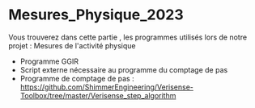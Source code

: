 # Mesures_Physique_2023

Vous trouverez dans cette partie , les programmes utilisés lors de notre projet : Mesures de l'activité physique

- Programme GGIR
- Script externe nécessaire au programme du comptage de pas 
- Programme de comptage de pas : https://github.com/ShimmerEngineering/Verisense-Toolbox/tree/master/Verisense_step_algorithm 
